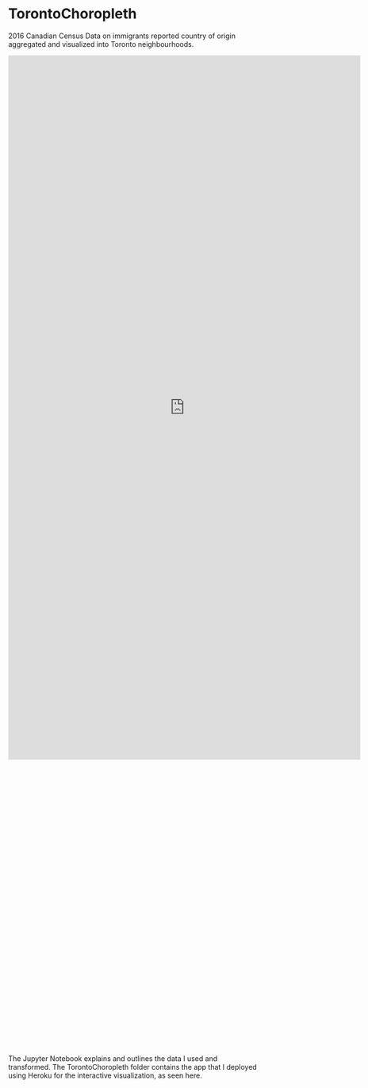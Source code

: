 # TorontoChoropleth
2016 Canadian Census Data on immigrants reported country of origin aggregated and visualized into Toronto neighbourhoods.

<style> #wrapper { width: 710px; height: 500px; padding: 0; overflow: hidden; } #scaled-frame { width: 1000px; height: 2000px; border: 0px; } #scaled-frame { zoom: 0.71; -moz-transform: scale(0.71); -moz-transform-origin: 0 0; -o-transform: scale(0.71); -o-transform-origin: 0 0; -webkit-transform: scale(0.71); -webkit-transform-origin: 0 0; } @media screen and (-webkit-min-device-pixel-ratio:0) { #scaled-frame { zoom: 1; } } </style>
<iframe id="scaled-frame" src="https://torontochoropleth.herokuapp.com/2016TorontoChoropleth"></iframe>

The Jupyter Notebook explains and outlines the data I used and transformed. The TorontoChoropleth folder contains the app that I deployed using Heroku for the interactive visualization, as seen here.
